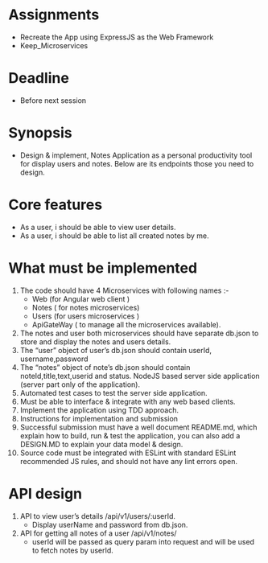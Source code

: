 # Assignments

- Recreate the App using ExpressJS as the Web Framework
- Keep_Microservices

# Deadline

- Before next session

# Synopsis

- Design & implement, Notes Application as a personal productivity tool for display users and notes. Below are its endpoints those you need to design.

# Core features

- As a user, i should be able to view user details.
- As a user, i should be able to list all created notes by me.

# What must be implemented

1. The code should have 4 Microservices with following names :-
    - Web (for Angular web client )
    - Notes ( for notes microservices)
    - Users (for users microservices )
    - ApiGateWay ( to manage all the microservices available). 
2. The notes and user both microservices should have separate db.json to store and display the notes and users details.
3. The “user” object of user’s db.json should contain userId, username,password
4. The “notes” object of note’s db.json should contain noteId,title,text,userid and status.
NodeJS based server side application (server part only of the application).
5. Automated test cases to test the server side application.
6. Must be able to interface & integrate with any web based clients.
7. Implement the application using TDD approach.
8. Instructions for implementation and submission
9. Successful submission must have a well document README.md, which explain how to build, run & test the application, you can also add a DESIGN.MD to explain your data model & design.
10. Source code must be integrated with ESLint with standard ESLint recommended JS rules, and should not have any lint errors open.

# API design

1. API to view user’s details /api/v1/users/:userId.
    - Display userName and password from db.json.
2. API for getting all notes of a user /api/v1/notes/
    - userId will be passed as query param into request and will be used to fetch notes by userId.




